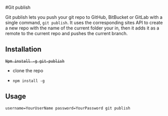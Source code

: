 #Git publish

Git publish lets you push your git repo to GitHub, BitBucket or GitLab with a single command, `git publish`.
It uses the corresponding sites API to create a new repo with the name of the current folder your in,
then it adds it as a remote to the current repo and pushes the current branch.

## Installation

~~`Npm install -g git-publish`~~
- clone the repo

- `npm install -g`

## Usage

`username=YourUserName password=YourPassword git publish`
